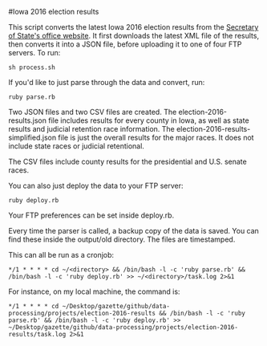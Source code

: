 #Iowa 2016 election results

This script converts the latest Iowa 2016 election results from the [Secretary of State's office website](http://electionresultsiowa.com/xml/index.html). It first downloads the latest XML file of the results, then converts it into a JSON file, before uploading it to one of four FTP servers. To run:
	
	sh process.sh

If you'd like to just parse through the data and convert, run:

	ruby parse.rb

Two JSON files and two CSV files are created. The election-2016-results.json file includes results for every county in Iowa, as well as state results and judicial retention race information. The election-2016-results-simplified.json file is just the overall results for the major races. It does not include state races or judicial retentional.

The CSV files include county results for the presidential and U.S. senate races.

You can also just deploy the data to your FTP server:

	ruby deploy.rb

Your FTP preferences can be set inside deploy.rb.

Every time the parser is called, a backup copy of the data is saved. You can find these inside the output/old directory. The files are timestamped.

This can all be run as a cronjob:
	
	*/1 * * * * cd ~/<directory> && /bin/bash -l -c 'ruby parse.rb' && /bin/bash -l -c 'ruby deploy.rb' >> ~/<directory>/task.log 2>&1

For instance, on my local machine, the command is:

	*/1 * * * * cd ~/Desktop/gazette/github/data-processing/projects/election-2016-results && /bin/bash -l -c 'ruby parse.rb' && /bin/bash -l -c 'ruby deploy.rb' >> ~/Desktop/gazette/github/data-processing/projects/election-2016-results/task.log 2>&1